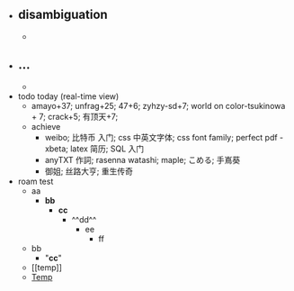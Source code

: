 - disambiguation
    - 
    - 
- ...
    - 
    - 
- todo today (real-time view)
    - amayo+37; unfrag+25; 47+6; zyhzy-sd+7; world on color-tsukinowa + 7; crack+5; 有顶天+7; 
    - achieve
        - weibo; 比特币 入门; css 中英文字体; css font family; perfect pdf - xbeta; latex 简历; SQL 入门
        - anyTXT 作詞; rasenna watashi; maple; こめる; 手嶌葵
        - 御姐; 丝路大亨; 重生传奇
- roam test
    - aa
        - **bb**
            - __cc__
                - ^^dd^^
                    - ee
                        - ff
    - bb
        - "__cc__"
    - [[temp]]
    - [Temp]([[temp]])
